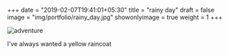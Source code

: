 +++
date = "2019-02-07T19:41:01+05:30"
title = "rainy day"
draft = false
image = "img/portfolio/rainy_day.jpg"
showonlyimage = true
weight = 1
+++

![adventure](/img/portfolio/rainy_day.jpg)

I've always wanted a yellow raincoat
